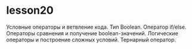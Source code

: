 # lesson20
Условные операторы и ветвление кода. Тип Boolean. Оператор if/else. Операторы сравнения и получение boolean-значений. Логические операторы и построение сложных условий. Тернарный оператор.
